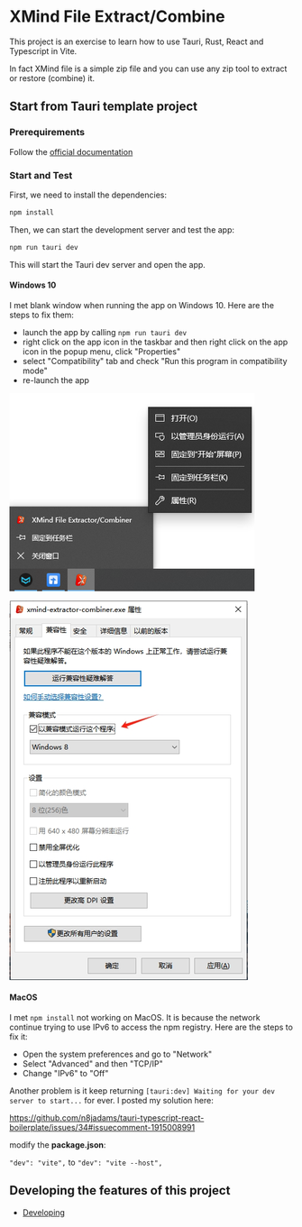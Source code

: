 # XMind File Extract/Combine

This project is an exercise to learn how to use Tauri, Rust, React and Typescript in Vite.

In fact XMind file is a simple zip file and you can use any zip tool to extract or restore (combine) it.

## Start from Tauri template project

### Prerequirements

Follow the [official documentation](https://tauri.app/zh-cn/v1/guides/getting-started/prerequisites)

### Start and Test

First, we need to install the dependencies:

```bash
npm install
```

Then, we can start the development server and test the app:

```bash
npm run tauri dev
```

This will start the Tauri dev server and open the app.

#### Windows 10

I met blank window when running the app on Windows 10. Here are the steps to fix them:

- launch the app by calling `npm run tauri dev`
- right click on the app icon in the taskbar and then right click on the app icon in the popup menu, click "Properties"
- select "Compatibility" tab and check "Run this program in compatibility mode"
- re-launch the app

![01](./docs/images/01.png)

![02](./docs/images/02.png)


#### MacOS

I met `npm install` not working on MacOS. It is because the network continue trying to use IPv6 to access the npm registry. Here are the steps to fix it:

- Open the system preferences and go to "Network"
- Select "Advanced" and then "TCP/IP"
- Change "IPv6" to "Off"

Another problem is it keep returning `[tauri:dev] Waiting for your dev server to start...` for ever. I posted my solution here:

https://github.com/n8jadams/tauri-typescript-react-boilerplate/issues/34#issuecomment-1915008991

modify the **package.json**:

`"dev": "vite",` to `"dev": "vite --host",`

## Developing the features of this project

- [Developing](./docs/Developing.md)

